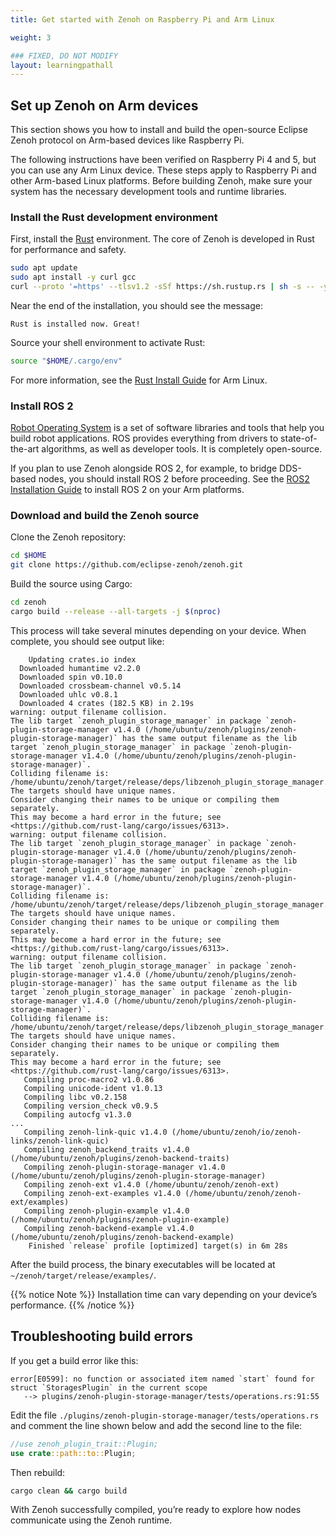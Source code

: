 ```yaml
---
title: Get started with Zenoh on Raspberry Pi and Arm Linux

weight: 3

### FIXED, DO NOT MODIFY
layout: learningpathall
---
```


## Set up Zenoh on Arm devices

This section shows you how to install and build the open-source Eclipse Zenoh protocol on Arm-based devices like Raspberry Pi.

The following instructions have been verified on Raspberry Pi 4 and 5, but you can use any Arm Linux device. These steps apply to Raspberry Pi and other Arm-based Linux platforms. Before building Zenoh, make sure your system has the necessary development tools and runtime libraries.

### Install the Rust development environment

First, install the [Rust](https://www.rust-lang.org/) environment. The core of Zenoh is developed in Rust for performance and safety. 

```bash
sudo apt update
sudo apt install -y curl gcc
curl --proto '=https' --tlsv1.2 -sSf https://sh.rustup.rs | sh -s -- -y
```

Near the end of the installation, you should see the message:

```output
Rust is installed now. Great!
```
Source your shell environment to activate Rust:

```bash
source "$HOME/.cargo/env"
```

For more information, see the [Rust Install Guide](/install-guides/rust/) for Arm Linux.

### Install ROS 2

[Robot Operating System](https://www.ros.org/) is a set of software libraries and tools that help you build robot applications. ROS provides everything from drivers to state-of-the-art algorithms, as well as developer tools. It is completely open-source.

If you plan to use Zenoh alongside ROS 2, for example, to bridge DDS-based nodes, you should install ROS 2 before proceeding. See the [ROS2 Installation Guide](/install-guides/ros2/) to install ROS 2 on your Arm platforms.

### Download and build the Zenoh source

Clone the Zenoh repository:

```bash
cd $HOME
git clone https://github.com/eclipse-zenoh/zenoh.git
```
Build the source using Cargo:

```bash
cd zenoh
cargo build --release --all-targets -j $(nproc)
```
This process will take several minutes depending on your device. When complete, you should see output like:

```output
    Updating crates.io index
  Downloaded humantime v2.2.0
  Downloaded spin v0.10.0
  Downloaded crossbeam-channel v0.5.14
  Downloaded uhlc v0.8.1
  Downloaded 4 crates (182.5 KB) in 2.19s
warning: output filename collision.
The lib target `zenoh_plugin_storage_manager` in package `zenoh-plugin-storage-manager v1.4.0 (/home/ubuntu/zenoh/plugins/zenoh-plugin-storage-manager)` has the same output filename as the lib target `zenoh_plugin_storage_manager` in package `zenoh-plugin-storage-manager v1.4.0 (/home/ubuntu/zenoh/plugins/zenoh-plugin-storage-manager)`.
Colliding filename is: /home/ubuntu/zenoh/target/release/deps/libzenoh_plugin_storage_manager.so
The targets should have unique names.
Consider changing their names to be unique or compiling them separately.
This may become a hard error in the future; see <https://github.com/rust-lang/cargo/issues/6313>.
warning: output filename collision.
The lib target `zenoh_plugin_storage_manager` in package `zenoh-plugin-storage-manager v1.4.0 (/home/ubuntu/zenoh/plugins/zenoh-plugin-storage-manager)` has the same output filename as the lib target `zenoh_plugin_storage_manager` in package `zenoh-plugin-storage-manager v1.4.0 (/home/ubuntu/zenoh/plugins/zenoh-plugin-storage-manager)`.
Colliding filename is: /home/ubuntu/zenoh/target/release/deps/libzenoh_plugin_storage_manager.so.dwp
The targets should have unique names.
Consider changing their names to be unique or compiling them separately.
This may become a hard error in the future; see <https://github.com/rust-lang/cargo/issues/6313>.
warning: output filename collision.
The lib target `zenoh_plugin_storage_manager` in package `zenoh-plugin-storage-manager v1.4.0 (/home/ubuntu/zenoh/plugins/zenoh-plugin-storage-manager)` has the same output filename as the lib target `zenoh_plugin_storage_manager` in package `zenoh-plugin-storage-manager v1.4.0 (/home/ubuntu/zenoh/plugins/zenoh-plugin-storage-manager)`.
Colliding filename is: /home/ubuntu/zenoh/target/release/deps/libzenoh_plugin_storage_manager.rlib
The targets should have unique names.
Consider changing their names to be unique or compiling them separately.
This may become a hard error in the future; see <https://github.com/rust-lang/cargo/issues/6313>.
   Compiling proc-macro2 v1.0.86
   Compiling unicode-ident v1.0.13
   Compiling libc v0.2.158
   Compiling version_check v0.9.5
   Compiling autocfg v1.3.0
...
   Compiling zenoh-link-quic v1.4.0 (/home/ubuntu/zenoh/io/zenoh-links/zenoh-link-quic)
   Compiling zenoh_backend_traits v1.4.0 (/home/ubuntu/zenoh/plugins/zenoh-backend-traits)
   Compiling zenoh-plugin-storage-manager v1.4.0 (/home/ubuntu/zenoh/plugins/zenoh-plugin-storage-manager)
   Compiling zenoh-ext v1.4.0 (/home/ubuntu/zenoh/zenoh-ext)
   Compiling zenoh-ext-examples v1.4.0 (/home/ubuntu/zenoh/zenoh-ext/examples)
   Compiling zenoh-plugin-example v1.4.0 (/home/ubuntu/zenoh/plugins/zenoh-plugin-example)
   Compiling zenoh-backend-example v1.4.0 (/home/ubuntu/zenoh/plugins/zenoh-backend-example)
    Finished `release` profile [optimized] target(s) in 6m 28s
```

After the build process, the binary executables will be located at `~/zenoh/target/release/examples/`.

{{% notice Note %}}
Installation time can vary depending on your device’s performance.
{{% /notice %}}


## Troubleshooting build errors

If you get a build error like this:
```output
error[E0599]: no function or associated item named `start` found for struct `StoragesPlugin` in the current scope
   --> plugins/zenoh-plugin-storage-manager/tests/operations.rs:91:55
```

Edit the file `./plugins/zenoh-plugin-storage-manager/tests/operations.rs` and comment the line shown below and add the second line to the file:

```rust
//use zenoh_plugin_trait::Plugin;
use crate::path::to::Plugin;
```

Then rebuild:

```bash
cargo clean && cargo build
```

With Zenoh successfully compiled, you’re ready to explore how nodes communicate using the Zenoh runtime.
